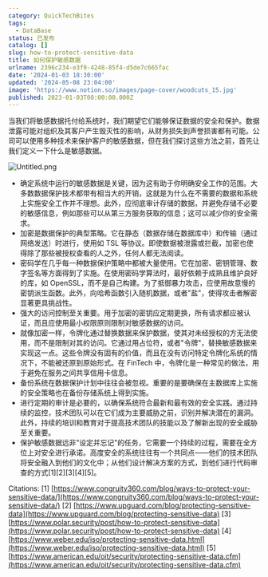 ```yaml
---
category: QuickTechBites
tags:
  - DataBase
status: 已发布
catalog: []
slug: how-to-protect-sensitive-data
title: 如何保护敏感数据
urlname: 2396c234-e3f9-4248-85f4-d5de7c665fac
date: '2024-01-03 18:30:00'
updated: '2024-05-08 23:04:00'
image: 'https://www.notion.so/images/page-cover/woodcuts_15.jpg'
published: 2023-01-03T08:00:00.000Z
---
```


当我们将敏感数据托付给系统时，我们期望它们能够保证数据的安全和保护。数据泄露可能对组织及其客户产生毁灭性的影响，从财务损失到声誉损害都有可能。公司可以使用多种技术来保护客户的敏感数据，但在我们探讨这些方法之前，首先让我们定义一下什么是敏感数据。


![Untitled.png](https://prod-files-secure.s3.us-west-2.amazonaws.com/5d24fe63-e567-4804-86f9-9fdc62e13082/aa7e6578-50d6-4f37-a4e4-28071bd0fba3/Untitled.png?X-Amz-Algorithm=AWS4-HMAC-SHA256&X-Amz-Content-Sha256=UNSIGNED-PAYLOAD&X-Amz-Credential=ASIAZI2LB466XWM6N5Q5%2F20250201%2Fus-west-2%2Fs3%2Faws4_request&X-Amz-Date=20250201T053443Z&X-Amz-Expires=3600&X-Amz-Security-Token=IQoJb3JpZ2luX2VjEMb%2F%2F%2F%2F%2F%2F%2F%2F%2F%2FwEaCXVzLXdlc3QtMiJHMEUCIQDcdbgVTu5eGc7UTm8zgmRVd%2FXb6bXayC62VxrjzRsAMwIgF6NxFgF74sYe93eLnAfV3GPscDm5E66n5hqgsLPvY%2FIqiAQIzv%2F%2F%2F%2F%2F%2F%2F%2F%2F%2FARAAGgw2Mzc0MjMxODM4MDUiDA3CwPgAQOi8%2FhOIVSrcA39tdp5prRjCrOQG9ALuPh5WvnHYSVKfxPttaOj2Nse4CDN0uiYRdGu3YFAiCPV7POuW7Qq0vE9WZ9KT%2FzkXzpRpriqX%2BadGKoEX4aUqLsRGA%2FmX6dORx8lbSbt5C8NBz8BqXX0fRsl6r%2BRnuQxXHW0XPfRb%2B8CUPNDUArkmDYlV0n8pGxz8vIvs3IGJNje8Iy6EvQPoLTu8uzT1hfVir9M9YT%2FJ4hugYEb8LXmTamaBTc43w7icUdZHHt1ZecQj3wwBD1g869NK%2F%2BUovs1nJEKZzpYhfcLXcfPv3Oi%2Bq2dKCPjdTGEo5qcBpctAlTu3LweHMAYieoQaRa%2FPdwX%2F3D%2BhhjuWOE8oIXVwgmVKce%2F%2FIYddB01CftLrBrAYauGLujVljUU%2F6H0wRYZLrgStf9DzwvuvJU003q0zRmQ9RC01oFg72cVhjDVoLUB0PxEr6KFpxPUEBxfyaAkRbgT2I3etx3RXXnJHnUhlhOG%2Be%2BC8RwodZJtdCrgZAgjAIhlUdqkpc45Cw4re%2Fi4Pzx2SKZxHdnDpSwV3x05IhDzcPxCHk8%2Fk33ejnk%2FB%2BVshYCOjDG91Y4wor5i9h5kdSZ%2F1IuZTUi%2FiCnu4IgisTeHX4WA9waDBT9WO0THR0QrKMMzd9rwGOqUBuZeaGioyN1B6LieclYIrVa%2FQtrQpAOojFZN%2B3BoRPsSh%2FmRlEmTD02wCt%2Ftu6ELN09HWTLLe%2BeW6U91pgpatjDS2se1VqDlwAyJT7y2G5TAkOX200HjaucbrnNKTFcznu1yEC0k1LaBv0XIwAivQAVd%2BA9pJcujTMeM4pJjKxE6qiYmeDlStBuYfJa1AAbfrISurYpwNYqShWjWIkcAyQsiojOsa&X-Amz-Signature=876de5840c83258e675cd5e745b74001dbe7c19db475fc34b94b465d1aed7c07&X-Amz-SignedHeaders=host&x-id=GetObject)

- 确定系统中运行的敏感数据是关键，因为这有助于你明确安全工作的范围。大多数数据保护技术都带有相当大的开销，这就是为什么在不需要的数据和系统上实施安全工作并不理想。此外，应彻底审计存储的数据，并避免存储不必要的敏感信息，例如那些可以从第三方服务获取的信息；这可以减少你的安全需求。
- 加密是数据保护的典型策略。它在静态（数据存储在数据库中）和传输（通过网络发送）时进行，使用如 TSL 等协议。即使数据被泄露或拦截，加密也使得除了那些被授权查看的人之外，任何人都无法阅读。
- 密码学在几乎每一种数据保护策略中都被大量使用。它在加密、密钥管理、数字签名等方面得到了实施。在使用密码学算法时，最好依赖于成熟且维护良好的库，如 OpenSSL，而不是自己构建。为了抵御暴力攻击，应使用故意慢的密钥派生函数。此外，向哈希函数引入随机数据，或者"盐"，使得攻击者解密显著更具挑战性。
- 强大的访问控制至关重要。用于加密的密钥应定期更换，所有请求都应被认证，而且应使用最小权限原则限制对敏感数据的访问。
- 就像加密一样，令牌化通过替换数据来保护数据，使其对未经授权的方无法使用，而不是限制对其的访问。它通过用占位符，或者"令牌"，替换敏感数据来实现这一点。这些令牌没有固有的价值，而且在没有访问特定令牌化系统的情况下，不能被还原到原始形式。在 FinTech 中，令牌化是一种常见的做法，用于避免在服务之间共享信用卡信息。
- 备份系统在数据保护计划中往往会被忽视。重要的是要确保在主数据库上实施的安全策略也在备份存储系统上得到实施。
- 进行定期的审计是必要的，以确保系统符合最新和最有效的安全实践。通过持续的监控，技术团队可以在它们成为主要威胁之前，识别并解决潜在的漏洞。此外，持续的培训和教育对于提高技术团队的技能以及了解新出现的安全威胁至关重要。
- 保护敏感数据远非"设定并忘记"的任务，它需要一个持续的过程，需要在全方位上对安全进行承诺。高度安全的系统往往有一个共同点——他们的技术团队将安全融入到他们的文化中；从他们设计解决方案的方式，到他们进行代码审查的方式[1][2][3][4][5]。

Citations:
[1] [https://www.congruity360.com/blog/ways-to-protect-your-sensitive-data/](https://www.congruity360.com/blog/ways-to-protect-your-sensitive-data/)
[2] [https://www.upguard.com/blog/protecting-sensitive-data](https://www.upguard.com/blog/protecting-sensitive-data)
[3] [https://www.polar.security/post/how-to-protect-sensitive-data](https://www.polar.security/post/how-to-protect-sensitive-data)
[4] [https://www.weber.edu/iso/protecting-sensitive-data.html](https://www.weber.edu/iso/protecting-sensitive-data.html)
[5] [https://www.american.edu/oit/security/protecting-sensitive-data.cfm](https://www.american.edu/oit/security/protecting-sensitive-data.cfm)

